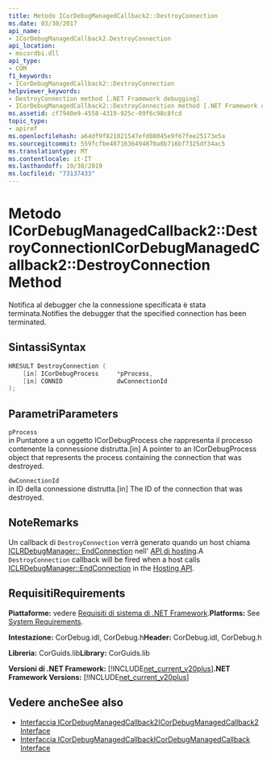 ```yaml
---
title: Metodo ICorDebugManagedCallback2::DestroyConnection
ms.date: 03/30/2017
api_name:
- ICorDebugManagedCallback2.DestroyConnection
api_location:
- mscordbi.dll
api_type:
- COM
f1_keywords:
- ICorDebugManagedCallback2::DestroyConnection
helpviewer_keywords:
- DestroyConnection method [.NET Framework debugging]
- ICorDebugManagedCallback2::DestroyConnection method [.NET Framework debugging]
ms.assetid: cf7940e9-4558-4319-925c-09f6c98c8fcd
topic_type:
- apiref
ms.openlocfilehash: a64df9f821021547efd08045e9f67fee25173e5a
ms.sourcegitcommit: 559fcfbe4871636494870a8b716bf7325df34ac5
ms.translationtype: MT
ms.contentlocale: it-IT
ms.lasthandoff: 10/30/2019
ms.locfileid: "73137433"
---
```

# <a name="icordebugmanagedcallback2destroyconnection-method"></a><span data-ttu-id="3aacb-102">Metodo ICorDebugManagedCallback2::DestroyConnection</span><span class="sxs-lookup"><span data-stu-id="3aacb-102">ICorDebugManagedCallback2::DestroyConnection Method</span></span>
<span data-ttu-id="3aacb-103">Notifica al debugger che la connessione specificata è stata terminata.</span><span class="sxs-lookup"><span data-stu-id="3aacb-103">Notifies the debugger that the specified connection has been terminated.</span></span>  
  
## <a name="syntax"></a><span data-ttu-id="3aacb-104">Sintassi</span><span class="sxs-lookup"><span data-stu-id="3aacb-104">Syntax</span></span>  
  
```cpp  
HRESULT DestroyConnection (  
    [in] ICorDebugProcess     *pProcess,  
    [in] CONNID               dwConnectionId  
);  
```  
  
## <a name="parameters"></a><span data-ttu-id="3aacb-105">Parametri</span><span class="sxs-lookup"><span data-stu-id="3aacb-105">Parameters</span></span>  
 `pProcess`  
 <span data-ttu-id="3aacb-106">in Puntatore a un oggetto ICorDebugProcess che rappresenta il processo contenente la connessione distrutta.</span><span class="sxs-lookup"><span data-stu-id="3aacb-106">[in] A pointer to an ICorDebugProcess object that represents the process containing the connection that was destroyed.</span></span>  
  
 `dwConnectionId`  
 <span data-ttu-id="3aacb-107">in ID della connessione distrutta.</span><span class="sxs-lookup"><span data-stu-id="3aacb-107">[in] The ID of the connection that was destroyed.</span></span>  
  
## <a name="remarks"></a><span data-ttu-id="3aacb-108">Note</span><span class="sxs-lookup"><span data-stu-id="3aacb-108">Remarks</span></span>  
 <span data-ttu-id="3aacb-109">Un callback di `DestroyConnection` verrà generato quando un host chiama [ICLRDebugManager:: EndConnection](../../../../docs/framework/unmanaged-api/hosting/iclrdebugmanager-endconnection-method.md) nell' [API di hosting](../../../../docs/framework/unmanaged-api/hosting/index.md).</span><span class="sxs-lookup"><span data-stu-id="3aacb-109">A `DestroyConnection` callback will be fired when a host calls [ICLRDebugManager::EndConnection](../../../../docs/framework/unmanaged-api/hosting/iclrdebugmanager-endconnection-method.md) in the [Hosting API](../../../../docs/framework/unmanaged-api/hosting/index.md).</span></span>  
  
## <a name="requirements"></a><span data-ttu-id="3aacb-110">Requisiti</span><span class="sxs-lookup"><span data-stu-id="3aacb-110">Requirements</span></span>  
 <span data-ttu-id="3aacb-111">**Piattaforme:** vedere [Requisiti di sistema di .NET Framework](../../../../docs/framework/get-started/system-requirements.md).</span><span class="sxs-lookup"><span data-stu-id="3aacb-111">**Platforms:** See [System Requirements](../../../../docs/framework/get-started/system-requirements.md).</span></span>  
  
 <span data-ttu-id="3aacb-112">**Intestazione:** CorDebug.idl, CorDebug.h</span><span class="sxs-lookup"><span data-stu-id="3aacb-112">**Header:** CorDebug.idl, CorDebug.h</span></span>  
  
 <span data-ttu-id="3aacb-113">**Libreria:** CorGuids.lib</span><span class="sxs-lookup"><span data-stu-id="3aacb-113">**Library:** CorGuids.lib</span></span>  
  
 <span data-ttu-id="3aacb-114">**Versioni di .NET Framework:** [!INCLUDE[net_current_v20plus](../../../../includes/net-current-v20plus-md.md)]</span><span class="sxs-lookup"><span data-stu-id="3aacb-114">**.NET Framework Versions:** [!INCLUDE[net_current_v20plus](../../../../includes/net-current-v20plus-md.md)]</span></span>  
  
## <a name="see-also"></a><span data-ttu-id="3aacb-115">Vedere anche</span><span class="sxs-lookup"><span data-stu-id="3aacb-115">See also</span></span>

- [<span data-ttu-id="3aacb-116">Interfaccia ICorDebugManagedCallback2</span><span class="sxs-lookup"><span data-stu-id="3aacb-116">ICorDebugManagedCallback2 Interface</span></span>](../../../../docs/framework/unmanaged-api/debugging/icordebugmanagedcallback2-interface.md)
- [<span data-ttu-id="3aacb-117">Interfaccia ICorDebugManagedCallback</span><span class="sxs-lookup"><span data-stu-id="3aacb-117">ICorDebugManagedCallback Interface</span></span>](../../../../docs/framework/unmanaged-api/debugging/icordebugmanagedcallback-interface.md)
